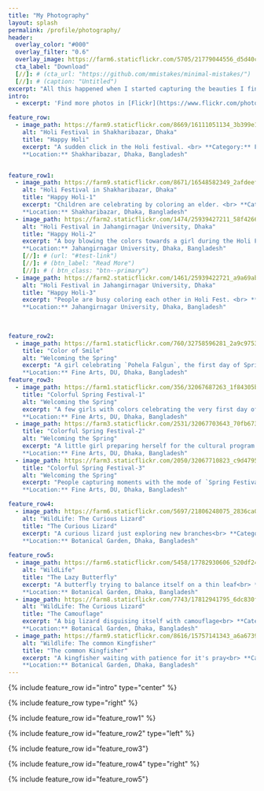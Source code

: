 ```yaml
---
title: "My Photography"
layout: splash
permalink: /profile/photography/
header:
  overlay_color: "#000"
  overlay_filter: "0.6"
  overlay_image: https://farm6.staticflickr.com/5705/21779044556_d5d40c8c17_k.jpg
  cta_label: "Download"
  [//]: # (cta_url: "https://github.com/mmistakes/minimal-mistakes/")
  [//]: # (caption: "Untitled")  
excerpt: "All this happened when I started capturing the beauties I find in the surroundings"
intro: 
  - excerpt: 'Find more photos in [Flickr](https://www.flickr.com/photos/roysclick/)'

feature_row:
  - image_path: https://farm9.staticflickr.com/8669/16111051134_3b399e1515_b.jpg
    alt: "Holi Festival in Shakharibazar, Dhaka"
    title: "Happy Holi"
    excerpt: "A sudden click in the Holi festival. <br> **Category:** Festival <br>
    **Location:** Shakharibazar, Dhaka, Bangladesh"


feature_row1:
  - image_path: https://farm9.staticflickr.com/8671/16548582349_2afdeefd12_b.jpg
    alt: "Holi Festival in Shakharibazar, Dhaka"
    title: "Happy Holi-1"
    excerpt: "Children are celebrating by coloring an elder. <br> **Category:** Festival <br>
    **Location:** Shakharibazar, Dhaka, Bangladesh"
  - image_path: https://farm2.staticflickr.com/1474/25939427211_58f4266fc9_b.jpg
    alt: "Holi Festival in Jahangirnagar University, Dhaka"
    title: "Happy Holi-2"
    excerpt: "A boy blowing the colors towards a girl during the Holi Festival. <br> **Category:** Festival <br>
    **Location:** Jahangirnagar University, Dhaka, Bangladesh"
    [//]: # (url: "#test-link")
    [//]: # (btn_label: "Read More")
    [//]: # ( btn_class: "btn--primary")
  - image_path: https://farm2.staticflickr.com/1461/25939422721_a9a69ab2ed_b.jpg
    alt: "Holi Festival in Jahangirnagar University, Dhaka"
    title: "Happy Holi-3"
    excerpt: "People are busy coloring each other in Holi Fest. <br> **Category:** Festival <br>
    **Location:** Jahangirnagar University, Dhaka, Bangladesh"
    
  

feature_row2:
  - image_path: https://farm1.staticflickr.com/760/32758596281_2a9c975340_b.jpg
    title: "Color of Smile"
    alt: "Welcoming the Spring"
    excerpt: "A girl celebrating `Pohela Falgun`, the first day of Spring <br> **Category:** Festival <br>
    **Location:** Fine Arts, DU, Dhaka, Bangladesh"
feature_row3:
  - image_path: https://farm1.staticflickr.com/356/32067687263_1f84305b88_b.jpg
    title: "Colorful Spring Festival-1"
    alt: "Welcoming the Spring"
    excerpt: "A few girls with colors celebrating the very first day of Spring <br> **Category:** Festival <br>
    **Location:** Fine Arts, DU, Dhaka, Bangladesh"
  - image_path: https://farm3.staticflickr.com/2531/32067703643_70fb673aee_b.jpg
    title: "Colorful Spring Festival-2"
    alt: "Welcoming the Spring"
    excerpt: "A little girl preparing herself for the cultural program on `Pohela Falgun`<br> **Category:** Festival <br>
    **Location:** Fine Arts, DU, Dhaka, Bangladesh"
  - image_path: https://farm3.staticflickr.com/2050/32067710823_c9d4795846_b.jpg
    title: "Colorful Spring Festival-3"
    alt: "Welcoming the Spring"
    excerpt: "People capturing moments with the mode of `Spring Festival`<br> **Category:** Festival <br>
    **Location:** Fine Arts, DU, Dhaka, Bangladesh"

feature_row4:
  - image_path: https://farm6.staticflickr.com/5697/21806248075_2836ca0600_k.jpg
    alt: "WildLife: The Curious Lizard"
    title: "The Curious Lizard"
    excerpt: "A curious lizard just exploring new branches<br> **Category:** WildLife <br>
    **Location:** Botanical Garden, Dhaka, Bangladesh"
    
feature_row5:
  - image_path: https://farm6.staticflickr.com/5458/17782930606_520df24234_b.jpg
    alt: "WildLife"
    title: "The Lazy Butterfly"
    excerpt: "A butterfly trying to balance itself on a thin leaf<br> **Category:** WildLife <br>
    **Location:** Botanical Garden, Dhaka, Bangladesh"
  - image_path: https://farm8.staticflickr.com/7743/17812941795_6dc830f3da_b.jpg
    alt: "WildLife: The Curious Lizard"
    title: "The Camouflage"
    excerpt: "A big lizard disguising itself with camouflage<br> **Category:** WildLife <br>
    **Location:** Botanical Garden, Dhaka, Bangladesh"
  - image_path: https://farm9.staticflickr.com/8616/15757141343_a6a6739c5d_b.jpg
    alt: "Wildlife: The common Kingfisher"
    title: "The common Kingfisher"
    excerpt: "A kingfisher waiting with patience for it's pray<br> **Category:** WildLife <br>
    **Location:** Botanical Garden, Dhaka, Bangladesh"
---
```


{% include feature_row id="intro" type="center" %}

{% include feature_row type="right" %}

{% include feature_row id="feature_row1" %}

{% include feature_row id="feature_row2" type="left" %}

{% include feature_row id="feature_row3"}

{% include feature_row id="feature_row4" type="right" %}

{% include feature_row id="feature_row5"}
